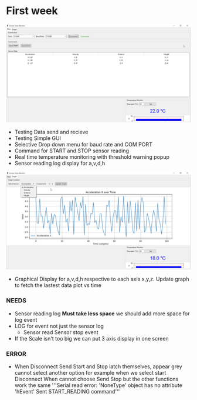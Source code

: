 # First week
![alt text](image.png)
- Testing Data send and recieve
- Testing Simple GUI 
- Selective Drop down menu for baud rate and COM PORT
- Command for START and STOP sensor reading
- Real time temperature monitoring with threshold warning popup
-  Sensor reading log display for a,v,d,h

![alt text](image-1.png)
- Graphical Display for a,v,d,h respective to each axis x,y,z. Update graph to fetch the lastest data plot vs time

### NEEDS
- Sensor reading log **Must take less space** we should add more space for log event 
- LOG for event not just the sensor log
    - Sensor read Sensor stop event
- If the Scale isn't too big we can put 3 axis display in one screen

### ERROR
- When Disconnect Send Start and Stop latch themselves, appear grey cannot select another option for example when we select start Disconnect When cannot choose Send Stop but the other functions work the same
'''Serial read error: 'NoneType' object has no attribute 'hEvent'
Sent START_READING command'''